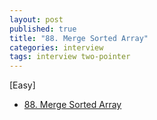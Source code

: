 ```yaml
---
layout: post
published: true
title: "88. Merge Sorted Array"
categories: interview
tags: interview two-pointer
---
```


[Easy]

- [88. Merge Sorted Array](https://leetcode.com/problems/merge-sorted-array/)

<script src="https://gist.github.com/yeopoong/70fd0cf25e91e0d9b040318b83644b5c.js"></script>